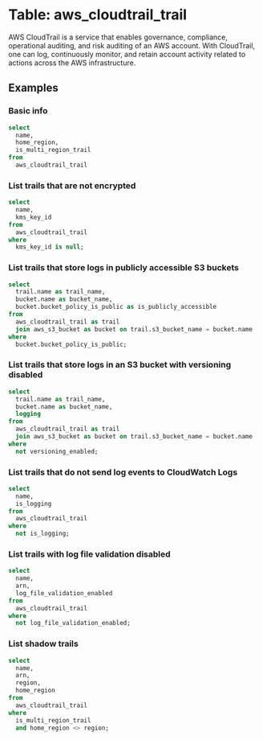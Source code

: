 # Table: aws_cloudtrail_trail

AWS CloudTrail is a service that enables governance, compliance, operational auditing, and risk auditing of an AWS account. With CloudTrail, one can log, continuously monitor, and retain account activity related to actions across the AWS infrastructure.

## Examples

### Basic info

```sql
select
  name,
  home_region,
  is_multi_region_trail
from
  aws_cloudtrail_trail
```

### List trails that are not encrypted

```sql
select
  name,
  kms_key_id
from
  aws_cloudtrail_trail
where
  kms_key_id is null;
```

### List trails that store logs in publicly accessible S3 buckets

```sql
select
  trail.name as trail_name,
  bucket.name as bucket_name,
  bucket.bucket_policy_is_public as is_publicly_accessible
from
  aws_cloudtrail_trail as trail
  join aws_s3_bucket as bucket on trail.s3_bucket_name = bucket.name
where
  bucket.bucket_policy_is_public;
```

### List trails that store logs in an S3 bucket with versioning disabled

```sql
select
  trail.name as trail_name,
  bucket.name as bucket_name,
  logging
from
  aws_cloudtrail_trail as trail
  join aws_s3_bucket as bucket on trail.s3_bucket_name = bucket.name
where
  not versioning_enabled;
```

### List trails that do not send log events to CloudWatch Logs

```sql
select
  name,
  is_logging
from
  aws_cloudtrail_trail
where
  not is_logging;
```

### List trails with log file validation disabled

```sql
select
  name,
  arn,
  log_file_validation_enabled
from
  aws_cloudtrail_trail
where
  not log_file_validation_enabled;
```

### List shadow trails

```sql
select
  name,
  arn,
  region,
  home_region
from
  aws_cloudtrail_trail
where
  is_multi_region_trail
  and home_region <> region;
```
